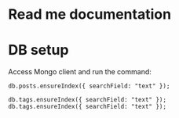 # Read me documentation

# DB setup
Access Mongo client and run the command:
```
db.posts.ensureIndex({ searchField: "text" });

db.tags.ensureIndex({ searchField: "text" });
db.tags.ensureIndex({ searchField: "text" });
```
